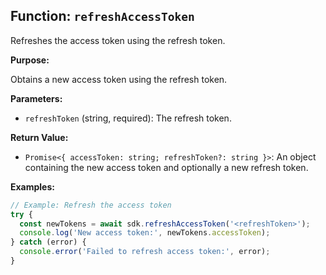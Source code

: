 ## Function: `refreshAccessToken`

Refreshes the access token using the refresh token.

**Purpose:**

Obtains a new access token using the refresh token.

**Parameters:**

- `refreshToken` (string, required): The refresh token.

**Return Value:**

- `Promise<{ accessToken: string; refreshToken?: string }>`: An object containing the new access token and optionally a new refresh token.

**Examples:**

```typescript
// Example: Refresh the access token
try {
  const newTokens = await sdk.refreshAccessToken('<refreshToken>');
  console.log('New access token:', newTokens.accessToken);
} catch (error) {
  console.error('Failed to refresh access token:', error);
}
```
